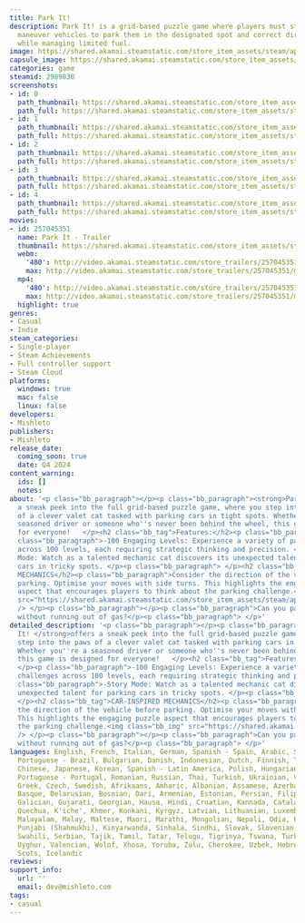 ```yaml
---
title: Park It!
description: Park It! is a grid-based puzzle game where players must strategically
  maneuver vehicles to park them in the designated spot and correct direction, all
  while managing limited fuel.
image: https://shared.akamai.steamstatic.com/store_item_assets/steam/apps/2989830/header.jpg?t=1732559474
capsule_image: https://shared.akamai.steamstatic.com/store_item_assets/steam/apps/2989830/capsule_231x87.jpg?t=1732559474
categories: game
steamid: 2989830
screenshots:
- id: 0
  path_thumbnail: https://shared.akamai.steamstatic.com/store_item_assets/steam/apps/2989830/ss_1e37391b227fbdc4dae1da94a75b67a6ba235c89.600x338.jpg?t=1732559474
  path_full: https://shared.akamai.steamstatic.com/store_item_assets/steam/apps/2989830/ss_1e37391b227fbdc4dae1da94a75b67a6ba235c89.1920x1080.jpg?t=1732559474
- id: 1
  path_thumbnail: https://shared.akamai.steamstatic.com/store_item_assets/steam/apps/2989830/ss_4d6e34e161fb555f855eccf70c9fef3f5ffb4432.600x338.jpg?t=1732559474
  path_full: https://shared.akamai.steamstatic.com/store_item_assets/steam/apps/2989830/ss_4d6e34e161fb555f855eccf70c9fef3f5ffb4432.1920x1080.jpg?t=1732559474
- id: 2
  path_thumbnail: https://shared.akamai.steamstatic.com/store_item_assets/steam/apps/2989830/ss_1b73ec11a55ab1669e0d0d1aea18bcdaf6c2ec92.600x338.jpg?t=1732559474
  path_full: https://shared.akamai.steamstatic.com/store_item_assets/steam/apps/2989830/ss_1b73ec11a55ab1669e0d0d1aea18bcdaf6c2ec92.1920x1080.jpg?t=1732559474
- id: 3
  path_thumbnail: https://shared.akamai.steamstatic.com/store_item_assets/steam/apps/2989830/ss_f3d1b170ff82292f44f186fffe58a4085fbabfa9.600x338.jpg?t=1732559474
  path_full: https://shared.akamai.steamstatic.com/store_item_assets/steam/apps/2989830/ss_f3d1b170ff82292f44f186fffe58a4085fbabfa9.1920x1080.jpg?t=1732559474
- id: 4
  path_thumbnail: https://shared.akamai.steamstatic.com/store_item_assets/steam/apps/2989830/ss_a18c4f03c1d411a384d538385cec87fd6e4b8b61.600x338.jpg?t=1732559474
  path_full: https://shared.akamai.steamstatic.com/store_item_assets/steam/apps/2989830/ss_a18c4f03c1d411a384d538385cec87fd6e4b8b61.1920x1080.jpg?t=1732559474
movies:
- id: 257045351
  name: Park It - Trailer
  thumbnail: https://shared.akamai.steamstatic.com/store_item_assets/steam/apps/257045351/movie.293x165.jpg?t=1726328620
  webm:
    '480': http://video.akamai.steamstatic.com/store_trailers/257045351/movie480_vp9.webm?t=1726328620
    max: http://video.akamai.steamstatic.com/store_trailers/257045351/movie_max_vp9.webm?t=1726328620
  mp4:
    '480': http://video.akamai.steamstatic.com/store_trailers/257045351/movie480.mp4?t=1726328620
    max: http://video.akamai.steamstatic.com/store_trailers/257045351/movie_max.mp4?t=1726328620
  highlight: true
genres:
- Casual
- Indie
steam_categories:
- Single-player
- Steam Achievements
- Full controller support
- Steam Cloud
platforms:
  windows: true
  mac: false
  linux: false
developers:
- Mishleto
publishers:
- Mishleto
release_date:
  coming_soon: true
  date: Q4 2024
content_warning:
  ids: []
  notes:
about: '<p class="bb_paragraph"></p><p class="bb_paragraph"><strong>Park It! </strong>offers
  a sneak peek into the full grid-based puzzle game, where you step into the paws
  of a clever valet cat tasked with parking cars in tight spots. Whether you''re a
  seasoned driver or someone who''s never been behind the wheel, this game is designed
  for everyone!   </p><h2 class="bb_tag">Features:</h2><p class="bb_paragraph"> </p><p
  class="bb_paragraph">-100 Engaging Levels: Experience a variety of parking challenges
  across 100 levels, each requiring strategic thinking and precision. </p><p class="bb_paragraph">-Story
  Mode: Watch as a talented mechanic cat discovers its unexpected talent for parking
  cars in tricky spots. </p><p class="bb_paragraph"> </p><h2 class="bb_tag">CAR-INSPIRED
  MECHANICS</h2><p class="bb_paragraph">Consider the direction of the vehicle before
  parking. Optimise your moves with side turns. This highlights the engaging puzzle
  aspect that encourages players to think about the parking challenge.<img class="bb_img"
  src="https://shared.akamai.steamstatic.com/store_item_assets/steam/apps/2989830/extras/ezgif-5-642ff6d8a6-ezgif.com-video-to-gif-converter.gif?t=1732559474"
  /> </p><p class="bb_paragraph"></p><p class="bb_paragraph">Can you park perfectly
  without running out of gas?</p><p class="bb_paragraph"> </p>'
detailed_description: '<p class="bb_paragraph"></p><p class="bb_paragraph"><strong>Park
  It! </strong>offers a sneak peek into the full grid-based puzzle game, where you
  step into the paws of a clever valet cat tasked with parking cars in tight spots.
  Whether you''re a seasoned driver or someone who''s never been behind the wheel,
  this game is designed for everyone!   </p><h2 class="bb_tag">Features:</h2><p class="bb_paragraph">
  </p><p class="bb_paragraph">-100 Engaging Levels: Experience a variety of parking
  challenges across 100 levels, each requiring strategic thinking and precision. </p><p
  class="bb_paragraph">-Story Mode: Watch as a talented mechanic cat discovers its
  unexpected talent for parking cars in tricky spots. </p><p class="bb_paragraph">
  </p><h2 class="bb_tag">CAR-INSPIRED MECHANICS</h2><p class="bb_paragraph">Consider
  the direction of the vehicle before parking. Optimise your moves with side turns.
  This highlights the engaging puzzle aspect that encourages players to think about
  the parking challenge.<img class="bb_img" src="https://shared.akamai.steamstatic.com/store_item_assets/steam/apps/2989830/extras/ezgif-5-642ff6d8a6-ezgif.com-video-to-gif-converter.gif?t=1732559474"
  /> </p><p class="bb_paragraph"></p><p class="bb_paragraph">Can you park perfectly
  without running out of gas?</p><p class="bb_paragraph"> </p>'
languages: English, French, Italian, German, Spanish - Spain, Arabic, Simplified Chinese,
  Portuguese - Brazil, Bulgarian, Danish, Indonesian, Dutch, Finnish, Traditional
  Chinese, Japanese, Korean, Spanish - Latin America, Polish, Hungarian, Norwegian,
  Portuguese - Portugal, Romanian, Russian, Thai, Turkish, Ukrainian, Vietnamese,
  Greek, Czech, Swedish, Afrikaans, Amharic, Albanian, Assamese, Azerbaijani, Bangla,
  Basque, Belarusian, Bosnian, Dari, Armenian, Estonian, Persian, Filipino, Welsh,
  Galician, Gujarati, Georgian, Hausa, Hindi, Croatian, Kannada, Catalan, Kazakh,
  Quechua, K'iche', Khmer, Konkani, Kyrgyz, Latvian, Lithuanian, Luxembourgish, Macedonian,
  Malayalam, Malay, Maltese, Maori, Marathi, Mongolian, Nepali, Odia, Punjabi (Gurmukhi),
  Punjabi (Shahmukhi), Kinyarwanda, Sinhala, Sindhi, Slovak, Slovenian, Sorani, Sotho,
  Swahili, Serbian, Tajik, Tamil, Tatar, Telugu, Tigrinya, Tswana, Turkmen, Urdu,
  Uyghur, Valencian, Wolof, Xhosa, Yoruba, Zulu, Cherokee, Uzbek, Hebrew, Igbo, Irish,
  Scots, Icelandic
reviews:
support_info:
  url: ''
  email: dev@mishleto.com
tags:
- casual
---
```


